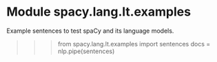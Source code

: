 Module spacy.lang.lt.examples
=============================
Example sentences to test spaCy and its language models.

>>> from spacy.lang.lt.examples import sentences
>>> docs = nlp.pipe(sentences)